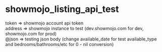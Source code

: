 showmojo_listing_api_test
=========================
token => showmojo account api token 
<br>
address => showmojo instance to test (dev.showmojo.com for dev, showmojo.com for prod)
<br>
@json => testing json body (change available_date for test available_type and bedrooms/bathrooms/etc for 0 - nil conversion)
